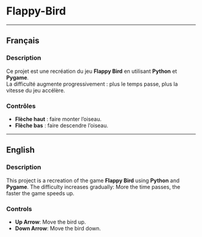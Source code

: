 # Flappy-Bird

---

## Français

### Description

Ce projet est une recréation du jeu **Flappy Bird** en utilisant **Python** et **Pygame**.  
La difficulté augmente progressivement : plus le temps passe, plus la vitesse du jeu accélère.  

### Contrôles
- **Flèche haut** : faire monter l’oiseau.  
- **Flèche bas** : faire descendre l’oiseau.  

---

## English

### Description

This project is a recreation of the game **Flappy Bird** using **Python** and **Pygame**.
The difficulty increases gradually: More the time passes, the faster the game speeds up.

### Controls
- **Up Arrow**: Move the bird up.
- **Down Arrow**: Move the bird down.
